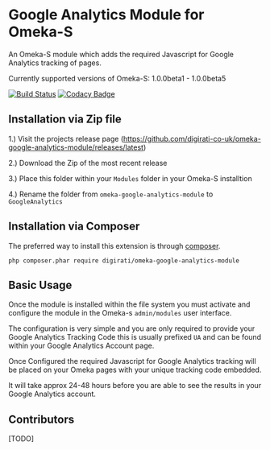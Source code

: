 Google Analytics Module for Omeka-S
====================

An Omeka-S module which adds the required Javascript for Google Analytics tracking of pages.

Currently supported versions of Omeka-S: 1.0.0beta1 - 1.0.0beta5

[![Build Status](https://travis-ci.org/digirati-co-uk/omeka-google-analytics-module.svg?branch=master)](https://travis-ci.org/digirati-co-uk/omeka-google-analytics-module)
[![Codacy Badge](https://api.codacy.com/project/badge/Grade/31df3685dbc3470696975940085eaa5f)](https://www.codacy.com/app/Digirati/omeka-google-analytics-module?utm_source=github.com&amp;utm_medium=referral&amp;utm_content=digirati-co-uk/omeka-google-analytics-module&amp;utm_campaign=Badge_Grade)

Installation via Zip file
------------
1.) Visit the projects release page (https://github.com/digirati-co-uk/omeka-google-analytics-module/releases/latest)

2.) Download the Zip of the most recent release


3.) Place this folder within your `Modules` folder in your Omeka-S installtion


4.) Rename the folder from `omeka-google-analytics-module` to `GoogleAnalytics`

Installation via Composer
------------

The preferred way to install this extension is through [composer](http://getcomposer.org/download/).


```
php composer.phar require digirati/omeka-google-analytics-module
```



Basic Usage
-----------

Once the module is installed within the file system you must activate and configure the module in the Omeka-s `admin/modules` user interface.

The configuration is very simple and you are only required to provide your Google Analytics Tracking Code this is usually prefixed `UA` and can be found within your Google Analytics Account page.

Once Configured the required Javascript for Google Analytics tracking will be placed on your Omeka pages with your unique tracking code embedded. 

It will take approx 24-48 hours before you are able to see the results in your Google Analytics account.


Contributors
------------

[TODO]
